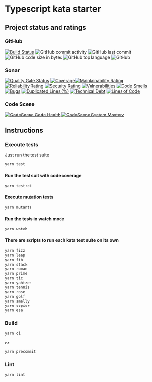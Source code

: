 # Typescript kata starter

## Project status and ratings

### GitHub

[![Build Status](https://github.com/pedromsantos/ts-kata/actions/workflows/main.yml/badge.svg)](https://github.com/pedromsantos/ts-kata/actions/workflows/main.yml)
![GitHub commit activity](https://img.shields.io/github/commit-activity/w/pedromsantos/ts-kata) ![GitHub last commit](https://img.shields.io/github/last-commit/pedromsantos/ts-kata) ![GitHub code size in bytes](https://img.shields.io/github/languages/code-size/pedromsantos/ts-kata)
![GitHub top language](https://img.shields.io/github/languages/top/pedromsantos/ts-kata) ![GitHub](https://img.shields.io/github/license/pedromsantos/ts-kata)

### Sonar

[![Quality Gate Status](https://sonarcloud.io/api/project_badges/measure?project=pedromsantos_ts-kata&metric=alert_status)](https://sonarcloud.io/summary/new_code?id=pedromsantos_ts-kata) [![Coverage](https://sonarcloud.io/api/project_badges/measure?project=pedromsantos_ts-kata&metric=coverage)](https://sonarcloud.io/summary/new_code?id=pedromsantos_ts-kata)[![Maintainability Rating](https://sonarcloud.io/api/project_badges/measure?project=pedromsantos_ts-kata&metric=sqale_rating)](https://sonarcloud.io/summary/new_code?id=pedromsantos_ts-kata) [![Reliability Rating](https://sonarcloud.io/api/project_badges/measure?project=pedromsantos_ts-kata&metric=reliability_rating)](https://sonarcloud.io/summary/new_code?id=pedromsantos_ts-kata) [![Security Rating](https://sonarcloud.io/api/project_badges/measure?project=pedromsantos_ts-kata&metric=security_rating)](https://sonarcloud.io/summary/new_code?id=pedromsantos_ts-kata) [![Vulnerabilities](https://sonarcloud.io/api/project_badges/measure?project=pedromsantos_ts-kata&metric=vulnerabilities)](https://sonarcloud.io/summary/new_code?id=pedromsantos_ts-kata) [![Code Smells](https://sonarcloud.io/api/project_badges/measure?project=pedromsantos_ts-kata&metric=code_smells)](https://sonarcloud.io/summary/new_code?id=pedromsantos_ts-kata) [![Bugs](https://sonarcloud.io/api/project_badges/measure?project=pedromsantos_ts-kata&metric=bugs)](https://sonarcloud.io/summary/new_code?id=pedromsantos_ts-kata) [![Duplicated Lines (%)](https://sonarcloud.io/api/project_badges/measure?project=pedromsantos_ts-kata&metric=duplicated_lines_density)](https://sonarcloud.io/summary/new_code?id=pedromsantos_ts-kata) [![Technical Debt](https://sonarcloud.io/api/project_badges/measure?project=pedromsantos_ts-kata&metric=sqale_index)](https://sonarcloud.io/summary/new_code?id=pedromsantos_ts-kata) [![Lines of Code](https://sonarcloud.io/api/project_badges/measure?project=pedromsantos_ts-kata&metric=ncloc)](https://sonarcloud.io/summary/new_code?id=pedromsantos_ts-kata)

### Code Scene

[![CodeScene Code Health](https://codescene.io/projects/39302/status-badges/code-health)](https://codescene.io/projects/39302) [![CodeScene System Mastery](https://codescene.io/projects/39302/status-badges/system-mastery)](https://codescene.io/projects/39302)

## Instructions

### Execute tests

Just run the test suite

```sh
yarn test
```

#### Run the test suit with code coverage

```sh
yarn test:ci
```

#### Execute mutation tests

```sh
yarn mutants
```

#### Run the tests in watch mode

```sh
yarn watch
```

#### There are scripts to run each kata test suite on its own

```sh
yarn fizz
yarn leap
yarn fib
yarn stack
yarn roman
yarn prime
yarn tic
yarn yahtzee
yarn tennis
yarn rose
yarn golf
yarn smelly
yarn copier
yarn esa
```

### Build

```sh
yarn ci
```

or

```sh
yarn precommit
```

### Lint

```sh
yarn lint
```
